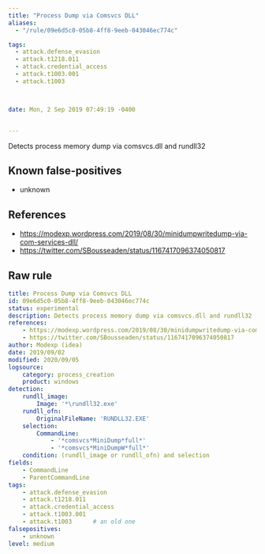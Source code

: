 ```yaml
---
title: "Process Dump via Comsvcs DLL"
aliases:
  - "/rule/09e6d5c0-05b8-4ff8-9eeb-043046ec774c"

tags:
  - attack.defense_evasion
  - attack.t1218.011
  - attack.credential_access
  - attack.t1003.001
  - attack.t1003



date: Mon, 2 Sep 2019 07:49:19 -0400


---
```


Detects process memory dump via comsvcs.dll and rundll32

<!--more-->


## Known false-positives

* unknown



## References

* https://modexp.wordpress.com/2019/08/30/minidumpwritedump-via-com-services-dll/
* https://twitter.com/SBousseaden/status/1167417096374050817


## Raw rule
```yaml
title: Process Dump via Comsvcs DLL
id: 09e6d5c0-05b8-4ff8-9eeb-043046ec774c
status: experimental
description: Detects process memory dump via comsvcs.dll and rundll32
references:
    - https://modexp.wordpress.com/2019/08/30/minidumpwritedump-via-com-services-dll/
    - https://twitter.com/SBousseaden/status/1167417096374050817
author: Modexp (idea)
date: 2019/09/02
modified: 2020/09/05
logsource:
    category: process_creation
    product: windows
detection:
    rundll_image:
        Image: '*\rundll32.exe'
    rundll_ofn:
        OriginalFileName: 'RUNDLL32.EXE'
    selection:
        CommandLine:
            - '*comsvcs*MiniDump*full*'
            - '*comsvcs*MiniDumpW*full*'
    condition: (rundll_image or rundll_ofn) and selection
fields:
    - CommandLine
    - ParentCommandLine
tags:
    - attack.defense_evasion
    - attack.t1218.011
    - attack.credential_access
    - attack.t1003.001
    - attack.t1003      # an old one
falsepositives:
    - unknown
level: medium

```
